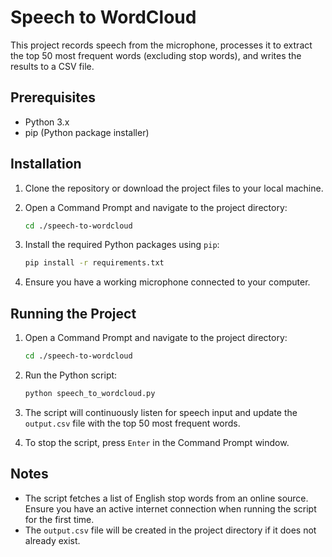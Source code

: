 # Speech to WordCloud

This project records speech from the microphone, processes it to extract the top 50 most frequent words (excluding stop words), and writes the results to a CSV file.

## Prerequisites

- Python 3.x
- pip (Python package installer)

## Installation

1. Clone the repository or download the project files to your local machine.

2. Open a Command Prompt and navigate to the project directory:
    ```sh
    cd ./speech-to-wordcloud
    ```

3. Install the required Python packages using `pip`:
    ```sh
    pip install -r requirements.txt
    ```

4. Ensure you have a working microphone connected to your computer.

## Running the Project

1. Open a Command Prompt and navigate to the project directory:
    ```sh
    cd ./speech-to-wordcloud
    ```

2. Run the Python script:
    ```sh
    python speech_to_wordcloud.py
    ```

3. The script will continuously listen for speech input and update the `output.csv` file with the top 50 most frequent words.

4. To stop the script, press `Enter` in the Command Prompt window.

## Notes

- The script fetches a list of English stop words from an online source. Ensure you have an active internet connection when running the script for the first time.
- The `output.csv` file will be created in the project directory if it does not already exist.
